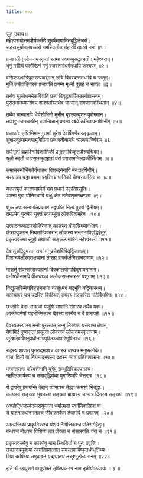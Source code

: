 ```yaml
---
title: ००३

---
```

सूत उवाच॥  
महेश्वरायोत्तमवीर्यकर्मणे सुरर्षभायामितबुद्धितेजसे।  
सहस्रसूर्यानलवर्च्चसे नमस्त्रिलोकसंहारविसृष्टये नमः ॥१॥  
  
प्रजापतीन् लोकनमस्कृतां स्तथा स्वयम्भुरुद्रप्रभृतीन् महेश्वरान्।  
भृगुं मरीचिं परमेष्ठिनं मनुं रजस्तमोधर्ममथापि कश्यपम् ॥२॥  
  
वसिष्ठदक्षात्रिपुलस्त्यकर्द्दमान् रुचिं विवस्वन्तमथापि च क्रतुम्।  
मुनिं तथैवाङ्गिरसं प्रजापतिं प्रणम्य मूर्ध्ना पुलहं च भावतः ॥३॥  
  
तथैव चुक्रोधनमेकविंशतिं प्रजा विवृद्ध्यार्पितकार्यशासनम्।  
पुरातनानप्यपरांश्च शाश्वतांस्तथैव चान्यान् सगणानवस्थितान् ॥४॥  
  
तथैव चान्यानपि धैर्यशोभिनो मुनीन् बृहस्पत्युशनःपुरोगमान्।  
तपःशुभाचारऋषीन् दयान्वितान् प्रणम्य वक्ष्ये कलिपापनाशिनीम् ॥५॥  
  
प्रजापतेः सृष्टिमिमामनुत्तमां सुरेश देवर्षिगणैरलङ्कृताम्।  
शुबामतुल्यामनघामृषिप्रियां प्रजापतीनामपि चोल्बणार्च्चिषाम् ॥६॥  
  
तपोभृतां ब्रह्मदिनादिकालिकीं प्रभूतमाविष्कृतपौरुषश्रियम्।  
श्रुतौ स्मृतौ च प्रसृतामुदाहृतां परां पराणामनिलप्रकीर्त्तिताम् ॥७॥  
  
समासबन्धैर्नियतैर्यथातथं विशब्दनेनापि मनःप्रहर्षिणीम्।  
यस्याञ्च बद्धा प्रथमा प्रवृत्तिः प्राधानिकी चेश्वरकारिता च ॥८॥  
  
यत्तत्स्मृतं कारणमप्रमेयं ब्रह्म प्रधानं प्रकृतिप्रसूतिः।  
आत्मा गुहा योनिरथापि चक्षुः क्षेत्रं ततैवामृतमक्षरञ्च ॥९॥  
  
शुक्रं तपः सत्त्वमतिप्रकाशं तद्व्यष्टि नित्यं पुरुषं द्वितीयम्।  
तमप्रमेयं पुरुषेण युक्तं स्वयम्भुवा लोकपितामहेन ॥१०॥  
  
उत्पादकत्वाद्रजसोतिरेकात् कालस्य योगान्निगमावधेश्च।  
क्षेत्रज्ञयुक्तान् नियतान्विकारान् लोकस्य सन्तानाविवृद्धिहेतून्।  
प्रकृत्यवस्था सुषुवे तथाष्टौ सङ्कल्पमात्रेण महेश्वरस्य ॥११॥  
  
देवासुराद्रिद्रुमसागराणां मनुप्रजेशर्षिपितृद्विजानाम्।  
पिशाचयक्षोरगराक्षसानां ताराग्र हार्क्कर्क्षनिशाचराणाम् ॥१२॥  
  
मासर्त्तु संवत्सररात्र्यहानां दिक्कालयोगादियुगायनानाम्।  
वनौषधीनामपि वीरुधाञ्च जलौकसामप्सरसां पशूनाम् ॥१३॥  
  
विद्युत्सरिन्मेघविहङ्गमानां यत्सूक्ष्मगं यद्भुवि यद्वियत्स्थम्।  
यत्स्थावरं यत्र यदस्ति किञ्चित् सर्वस्य तस्यास्ति गतिर्विभक्तिः ॥१४॥  
  
छन्दांसि वेदाः सऋचो यजूंषि सामानि सोमस्व तथैव यज्ञः।  
आजीव्यमेषां यदभीप्सितञ्च देवस्य तस्यैव च वै प्रजापतेः ॥१५॥  
  
वैवस्वतस्यास्य मनोः पुरस्तात् सम्भू तिरुक्ता प्रसवश्च तेषाम्।  
येषामिदं पुण्यकृतां प्रसूत्या लोकत्रयं लोकनमस्कृतानाम्।  
सुरेशदेवर्षिमनुप्रधीनामापूरितञ्चोपरिभूषितञ्च ॥१६॥  
  
रुद्रस्य शापात् पुनरुद्भवश्च दक्षस्य चाप्यत्र मनुष्यलोके।  
वासः क्षितौ वा नियमाद्भवस्य दक्षस्य चात्र प्रतिशापलाभः ॥१७॥  
  
मन्वन्तराणां परिवर्त्तनानि युगेषु सम्भूतिविकल्पनञ्च।  
ऋषित्वमार्षस्य च सम्प्रवृद्धिर्यथा युगादिष्वपि चेत्तदत्र ॥१८॥  
  
ये द्वापरेषु प्रथयन्ति वेदान् व्यासाश्च तेऽज्ञ क्रमशो निबद्धाः।  
कल्पस्य सङ्ख्या भुवनस्य सङ्ख्या ब्राह्मस्य चाप्यत्र दिनस्य सङ्ख्या ॥१९॥  
  
अण्डोद्भिजस्वेदजरायुजानां धर्मात्मनां स्वर्गनिवासिनां वा।  
ये यातनास्थानगताश्च जीवास्तर्केण तेषामपि च प्रमाणम् ॥२०॥  
  
आत्यन्तिकः प्राकृतिकश्च योऽयं नैमित्तिकश्च प्रतिसर्गहेतुः।  
बन्धश्च मोक्षश्च विशिष्य तत्र प्रोक्ता च संसारगतिः परा च ॥२१॥  
  
प्रकृत्यवस्थैषु च कारणेषु याच स्थितिर्या च पुनः प्रवृत्तिः।  
तच्छास्त्रयुक्त्या स्वमतिप्रयत्नात् समस्तमाविष्कृतधीधृतिभ्यः।  
विप्रा ऋषिभ्यः समुदाहृतं यद्यथातथं तच्छृणुतोच्यमानम् ॥२२॥  
  
इति श्रीमहापुराणे वायुप्रोक्ते सृष्टिप्रकरणं नाम तृतीयोऽध्यायः ॥ ३ ॥